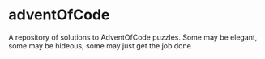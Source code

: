 # adventOfCode

A repository of solutions to AdventOfCode puzzles.
Some may be elegant, some may be hideous, some may
just get the job done.
